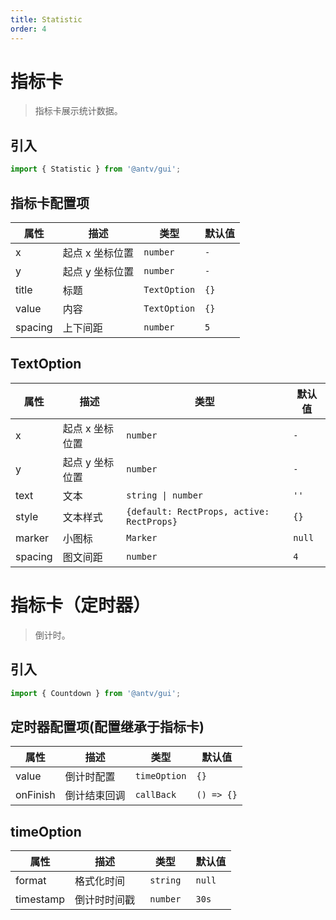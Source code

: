 ```yaml
---
title: Statistic
order: 4
---
```


# 指标卡

> 指标卡展示统计数据。

## 引入

```ts
import { Statistic } from '@antv/gui';
```

## 指标卡配置项

| **属性** | **描述**        | **类型**                | **默认值** |
| -------- | --------------- | ----------------------- | ---------- |
| x        | 起点 x 坐标位置 | <code>number</code>     | `-`        |
| y        | 起点 y 坐标位置 | <code>number</code>     | `-`        |
| title    | 标题            | <code>TextOption</code> | `{}`       |
| value    | 内容            | <code>TextOption</code> | `{}`       |
| spacing  | 上下间距        | <code>number<code>      | `5`        |

## TextOption

| **属性** | **描述**        | **类型**                                             | **默认值** |
| -------- | --------------- | ---------------------------------------------------- | ---------- |
| x        | 起点 x 坐标位置 | <code>number</code>                                  | `-`        |
| y        | 起点 y 坐标位置 | <code>number</code>                                  | `-`        |
| text     | 文本            | <code>string &#124; number</code>                    | `''`       |
| style    | 文本样式        | <code>{default: RectProps, active: RectProps}</code> | `{}`       |
| marker   | 小图标          | <code>Marker</code>                                  | `null`     |
| spacing  | 图文间距        | <code>number<code>                                   | `4`        |

# 指标卡（定时器）

> 倒计时。

## 引入

```ts
import { Countdown } from '@antv/gui';
```

## 定时器配置项(配置继承于指标卡)

| **属性** | **描述**     | **类型**                | **默认值** |
| -------- | ------------ | ----------------------- | ---------- |
| value    | 倒计时配置   | <code>timeOption</code> | `{}`       |
| onFinish | 倒计结束回调 | <code>callBack</code>   | `() => {}` |

## timeOption

| **属性**  | **描述**     | **类型**             | **默认值** |
| --------- | ------------ | -------------------- | ---------- |
| format    | 格式化时间   | <code> string <code> | `null`     |
| timestamp | 倒计时时间戳 | <code> number <code> | `30s`      |
